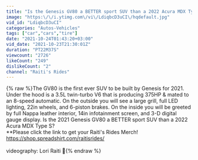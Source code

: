 ```yaml
---
title: "Is the Genesis GV80 a BETTER sport SUV than a 2022 Acura MDX Type S?"
image: "https:\/\/i.ytimg.com\/vi\/LdiqbcD3uCI\/hqdefault.jpg"
vid_id: "LdiqbcD3uCI"
categories: "Autos-Vehicles"
tags: ["car","cars","tire"]
date: "2021-10-24T01:43:20+03:00"
vid_date: "2021-10-23T21:30:01Z"
duration: "PT22M37S"
viewcount: "2726"
likeCount: "249"
dislikeCount: "2"
channel: "Raiti's Rides"
---
```

{% raw %}The GV80  is the first ever SUV to be built by Genesis for 2021. Under the hood is a 3.5L twin-turbo V6 that is producing 375HP &amp; mated to an 8-speed automatic. On the outside you will see a large grill, full LED lighting, 22in wheels, and 6-piston brakes. On the inside you will be greeted by full Nappa leather interior, 14in infotainment  screen, and 3-D digital gauge display. Is the 2021 Genesis GV80 a BETTER sport SUV than a 2022 Acura MDX Type S?<br />**Please click the link to get your Raiti's Rides Merch!<br /><a rel="nofollow" target="blank" href="https://shop.spreadshirt.com/raitisrides/">https://shop.spreadshirt.com/raitisrides/</a><br /><br />videography: Lori Raiti 🎥{% endraw %}

